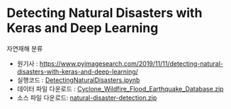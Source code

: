 # Detecting Natural Disasters with Keras and Deep Learning

자연재해 분류

- 원기사 : https://www.pyimagesearch.com/2019/11/11/detecting-natural-disasters-with-keras-and-deep-learning/
- 실행코드 : [DetectingNaturalDisasters.ipynb](DetectingNaturalDisasters.ipynb)
- 데이터 파일 다운로드 : [Cyclone_Wildfire_Flood_Earthquake_Database.zip](https://drive.google.com/file/d/1NvTyhUsrFbL91E10EPm38IjoCg6E2c6q/view)
- 소스 파일 다운로드: [natural-disaster-detection.zip](https://t.dripemail2.com/c/eyJhY2NvdW50X2lkIjoiNDc2ODQyOSIsImRlbGl2ZXJ5X2lkIjoiOGJmM2VlbmNzNDV1Y3FpdG45cDIiLCJ1cmwiOiJodHRwczovL3MzLXVzLXdlc3QtMi5hbWF6b25hd3MuY29tL3N0YXRpYy5weWltYWdlc2VhcmNoLmNvbS9rZXJhcy1uYXR1cmFsLWRpc2FzdGVycy9uYXR1cmFsLWRpc2FzdGVyLWRldGVjdGlvbi56aXA_X19zPTJ3MW5rbDY0ZDBkeGh4Nm41MjdkIn0)

